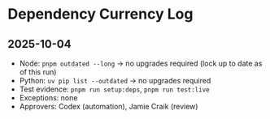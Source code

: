 # Dependency Currency Log

## 2025-10-04
- Node: `pnpm outdated --long` → no upgrades required (lock up to date as of this run)
- Python: `uv pip list --outdated` → no upgrades required
- Test evidence: `pnpm run setup:deps`, `pnpm run test:live`
- Exceptions: none
- Approvers: Codex (automation), Jamie Craik (review)

